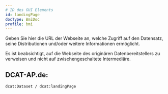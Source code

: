 ```yaml
---
# ID des GUI Elements
id: landingPage
docType: BmiDoc
profile: bmi
---
```


Geben Sie hier die URL der Webseite an, welche Zugriff auf den Datensatz, seine Distributionen und/oder weitere Informationen ermöglicht.

Es ist beabsichtigt, auf die Webseite des originären Datenbereitstellers zu verweisen und nicht auf zwischengeschaltete Intermediäre.

## DCAT-AP.de:
`dcat:Dataset / dcat:landingPage`
